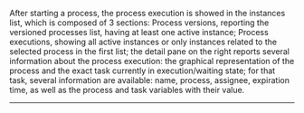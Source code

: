 After starting a process, the process execution is showed in the instances list, which is composed of 3 sections:
Process versions, reporting the versioned processes list, having at least one active instance; 
Process executions, showing all active instances or only instances related to the selected process in the first list;
the detail pane on the right reports several information about the process execution: the graphical representation of the process and the exact task currently in execution/waiting state; for that task, several information are available: name, process, assignee, expiration time, as well as the process and task variables with their value.

                                    
                                    



                

---



